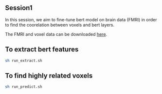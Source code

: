 ## Session1

In this session, we aim to fine-tune bert model on brain data (FMRI) in order to find the coorelation between voxels and bert layers.

The FMRI and voxel data can be downloaded [here](https://drive.google.com/drive/folders/1Q6zVCAJtKuLOh-zWpkS3lH8LBvHcEOE8).

## To extract bert features

```bash
sh run_extract.sh
```

## To find highly related voxels

```bash
sh run_predict.sh
```
